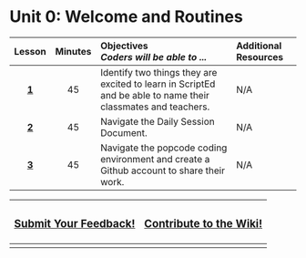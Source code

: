 # Unit 0: Welcome and Routines
|Lesson|Minutes|Objectives <br> *Coders will be able to ...*|Additional Resources|
|:-------:|:-------:|:-------|:-------|
|[**1**](https://docs.google.com/presentation/d/1AG91hU80gvA3RU5hAvgfVgxt93XB_DGq-0Cub7uQAxk/edit?usp=sharing)|45| Identify two things they are excited to learn in ScriptEd and be able to name their classmates and teachers.  |N/A|
|[**2**](https://docs.google.com/presentation/d/1QvIEg-6ahjM-E9Va2BVL3xlVnL4L96Zya5fn22bg-Kk/edit?usp=sharing)|45|Navigate the Daily Session Document. |N/A|
|[**3**](https://docs.google.com/presentation/d/1TVu1DgtD17eUJbXYn82h0aACIV2OtjA4cMLp2JNgNCU/edit?usp=sharing)|45| Navigate the popcode coding environment and create a Github account to share their work. |N/A|


|  <h3><a href="https://docs.google.com/forms/d/e/1FAIpQLSfx0wkLyw_jSOhWR2yY8GTR8TV2NXYZc40us7aPHnl9bO6WAQ/viewform">Submit Your Feedback!</a></h3> | <h3><a href="https://github.com/ScriptEdcurriculum/curriculum17-18/wiki/1.-Foundations">Contribute to the Wiki!</a></h3>  |
|:-------:|:-------:|
||||
